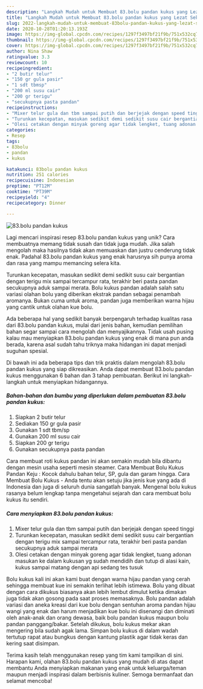 ```yaml
---
description: "Langkah Mudah untuk Membuat 83.bolu pandan kukus yang Lezat Sekali"
title: "Langkah Mudah untuk Membuat 83.bolu pandan kukus yang Lezat Sekali"
slug: 2022-langkah-mudah-untuk-membuat-83bolu-pandan-kukus-yang-lezat-sekali
date: 2020-10-28T01:20:13.193Z
image: https://img-global.cpcdn.com/recipes/1297f3497bf21f9b/751x532cq70/83bolu-pandan-kukus-foto-resep-utama.jpg
thumbnail: https://img-global.cpcdn.com/recipes/1297f3497bf21f9b/751x532cq70/83bolu-pandan-kukus-foto-resep-utama.jpg
cover: https://img-global.cpcdn.com/recipes/1297f3497bf21f9b/751x532cq70/83bolu-pandan-kukus-foto-resep-utama.jpg
author: Nina Shaw
ratingvalue: 3.3
reviewcount: 10
recipeingredient:
- "2 butir telur"
- "150 gr gula pasir"
- "1 sdt tbmsp"
- "200 ml susu cair"
- "200 gr terigu"
- "secukupnya pasta pandan"
recipeinstructions:
- "Mixer telur gula dan tbm sampai putih dan berjejak dengan speed tinggi"
- "Turunkan kecepatan, masukan sedikit demi sedikit susu cair bergantian dengan terigu mix sampai tercampur rata, terakhir beri pasta pandan secukupnya aduk sampai merata"
- "Olesi cetakan dengan minyak goreng agar tidak lengket, tuang adonan masukan ke dalam kukusan yg sudah mendidih dan tutup di alasi kain, kukus sampai matang dengan api sedang tes tusuk"
categories:
- Resep
tags:
- 83bolu
- pandan
- kukus

katakunci: 83bolu pandan kukus 
nutrition: 251 calories
recipecuisine: Indonesian
preptime: "PT12M"
cooktime: "PT39M"
recipeyield: "4"
recipecategory: Dinner

---
```



![83.bolu pandan kukus](https://img-global.cpcdn.com/recipes/1297f3497bf21f9b/751x532cq70/83bolu-pandan-kukus-foto-resep-utama.jpg)

Lagi mencari inspirasi resep 83.bolu pandan kukus yang unik? Cara membuatnya memang tidak susah dan tidak juga mudah. Jika salah mengolah maka hasilnya tidak akan memuaskan dan justru cenderung tidak enak. Padahal 83.bolu pandan kukus yang enak harusnya sih punya aroma dan rasa yang mampu memancing selera kita.

Turunkan kecepatan, masukan sedikit demi sedikit susu cair bergantian dengan terigu mix sampai tercampur rata, terakhir beri pasta pandan secukupnya aduk sampai merata. Bolu kukus pandan adalah salah satu variasi olahan bolu yang diberikan ekstrak pandan sebagai penambah aromanya. Bukan cuma untuk aroma, pandan juga memberikan warna hijau yang cantik untuk olahan kue bolu.

Ada beberapa hal yang sedikit banyak berpengaruh terhadap kualitas rasa dari 83.bolu pandan kukus, mulai dari jenis bahan, kemudian pemilihan bahan segar sampai cara mengolah dan menyajikannya. Tidak usah pusing kalau mau menyiapkan 83.bolu pandan kukus yang enak di mana pun anda berada, karena asal sudah tahu triknya maka hidangan ini dapat menjadi suguhan spesial.


Di bawah ini ada beberapa tips dan trik praktis dalam mengolah 83.bolu pandan kukus yang siap dikreasikan. Anda dapat membuat 83.bolu pandan kukus menggunakan 6 bahan dan 3 tahap pembuatan. Berikut ini langkah-langkah untuk menyiapkan hidangannya.

<!--inarticleads1-->

##### Bahan-bahan dan bumbu yang diperlukan dalam pembuatan 83.bolu pandan kukus:

1. Siapkan 2 butir telur
1. Sediakan 150 gr gula pasir
1. Gunakan 1 sdt tbm/sp
1. Gunakan 200 ml susu cair
1. Siapkan 200 gr terigu
1. Gunakan secukupnya pasta pandan


Cara membuat roti kukus pandan ini akan semakin mudah bila dibantu dengan mesin usaha seperti mesin steamer. Cara Membuat Bolu Kukus Pandan Keju : Kocok dahulu bahan telur, SP, gula dan garam hingga. Cara Membuat Bolu Kukus - Anda tentu akan setuju jika jenis kue yang ada di Indonesia dan juga di seluruh dunia sangatlah banyak. Mengenal bolu kukus rasanya belum lengkap tanpa mengetahui sejarah dan cara membuat bolu kukus itu sendiri. 

<!--inarticleads2-->

##### Cara menyiapkan 83.bolu pandan kukus:

1. Mixer telur gula dan tbm sampai putih dan berjejak dengan speed tinggi
1. Turunkan kecepatan, masukan sedikit demi sedikit susu cair bergantian dengan terigu mix sampai tercampur rata, terakhir beri pasta pandan secukupnya aduk sampai merata
1. Olesi cetakan dengan minyak goreng agar tidak lengket, tuang adonan masukan ke dalam kukusan yg sudah mendidih dan tutup di alasi kain, kukus sampai matang dengan api sedang tes tusuk


Bolu kukus kali ini akan kami buat dengan warna hijau pandan yang cerah sehingga membuat kue ini semakin terlihat lebih istimewa. Bolu yang dibuat dengan cara dikukus biasanya akan lebih lembut dimulut ketika dimakan juga tidak akan gosong pada saat proses memasaknya. Bolu pandan adalah variasi dan aneka kreasi dari kue bolu dengan sentuhan aroma pandan hijau wangi yang enak dan harum menjadikan kue bolu ini disenangi dan diminati oleh anak-anak dan orang dewasa, baik bolu pandan kukus maupun bolu pandan panggang/bakar. Setelah dikukus, bolu kukus mekar akan mengering bila sudah agak lama. Simpan bolu kukus di dalam wadah tertutup rapat atau bungkus dengan kantung plastik agar tidak keras dan kering saat disimpan. 

Terima kasih telah menggunakan resep yang tim kami tampilkan di sini. Harapan kami, olahan 83.bolu pandan kukus yang mudah di atas dapat membantu Anda menyiapkan makanan yang enak untuk keluarga/teman maupun menjadi inspirasi dalam berbisnis kuliner. Semoga bermanfaat dan selamat mencoba!
